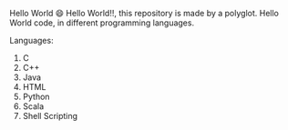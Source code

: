 Hello World 😄
Hello World!!, this repository is made by a polyglot.
Hello World code, in different programming languages.

Languages:

1. C
2. C++
3. Java
4. HTML
5. Python
6. Scala
7. Shell Scripting